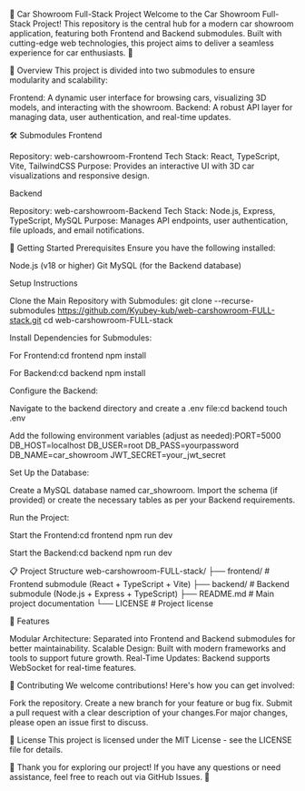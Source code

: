 🚗 Car Showroom Full-Stack Project
Welcome to the Car Showroom Full-Stack Project! This repository is the central hub for a modern car showroom application, featuring both Frontend and Backend submodules. Built with cutting-edge web technologies, this project aims to deliver a seamless experience for car enthusiasts. 🎉

📖 Overview
This project is divided into two submodules to ensure modularity and scalability:

Frontend: A dynamic user interface for browsing cars, visualizing 3D models, and interacting with the showroom.
Backend: A robust API layer for managing data, user authentication, and real-time updates.


🛠️ Submodules
Frontend

Repository: web-carshowroom-Frontend
Tech Stack: React, TypeScript, Vite, TailwindCSS
Purpose: Provides an interactive UI with 3D car visualizations and responsive design.

Backend

Repository: web-carshowroom-Backend
Tech Stack: Node.js, Express, TypeScript, MySQL
Purpose: Manages API endpoints, user authentication, file uploads, and email notifications.


🚀 Getting Started
Prerequisites
Ensure you have the following installed:

Node.js (v18 or higher)
Git
MySQL (for the Backend database)

Setup Instructions

Clone the Main Repository with Submodules:
git clone --recurse-submodules https://github.com/Kyubey-kub/web-carshowroom-FULL-stack.git
cd web-carshowroom-FULL-stack


Install Dependencies for Submodules:

For Frontend:cd frontend
npm install


For Backend:cd backend
npm install




Configure the Backend:

Navigate to the backend directory and create a .env file:cd backend
touch .env


Add the following environment variables (adjust as needed):PORT=5000
DB_HOST=localhost
DB_USER=root
DB_PASS=yourpassword
DB_NAME=car_showroom
JWT_SECRET=your_jwt_secret




Set Up the Database:

Create a MySQL database named car_showroom.
Import the schema (if provided) or create the necessary tables as per your Backend requirements.


Run the Project:

Start the Frontend:cd frontend
npm run dev


Start the Backend:cd backend
npm run dev






📋 Project Structure
web-carshowroom-FULL-stack/
├── frontend/         # Frontend submodule (React + TypeScript + Vite)
├── backend/          # Backend submodule (Node.js + Express + TypeScript)
├── README.md         # Main project documentation
└── LICENSE           # Project license


🌟 Features

Modular Architecture: Separated into Frontend and Backend submodules for better maintainability.
Scalable Design: Built with modern frameworks and tools to support future growth.
Real-Time Updates: Backend supports WebSocket for real-time features.


🤝 Contributing
We welcome contributions! Here's how you can get involved:

Fork the repository.
Create a new branch for your feature or bug fix.
Submit a pull request with a clear description of your changes.For major changes, please open an issue first to discuss.


📜 License
This project is licensed under the MIT License - see the LICENSE file for details.

🌟 Thank you for exploring our project! If you have any questions or need assistance, feel free to reach out via GitHub Issues. 🚀
